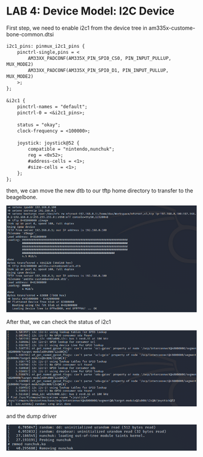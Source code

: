 # LAB 4: Device Model: I2C Device #

First step, we need to enable i2c1 from the device tree in
am335x-custome-bone-common.dtsi 
```
i2c1_pins: pinmux_i2c1_pins {
	pinctrl-single,pins = <
		AM33XX_PADCONF(AM335X_PIN_SPI0_CS0, PIN_INPUT_PULLUP, MUX_MODE2)
		AM33XX_PADCONF(AM335X_PIN_SPI0_D1, PIN_INPUT_PULLUP, MUX_MODE2)
	>;
};

&i2c1 {
	pinctrl-names = "default";
	pinctrl-0 = <&i2c1_pins>;

	status = "okay";
	clock-frequency = <100000>;

	joystick: joystick@52 {
		compatible = "nintendo,nunchuk";
		reg = <0x52>;
		#address-cells = <1>;
		#size-cells = <1>;
	};
};
```

then, we can move the new dtb to our tftp home directory to transfer to the beagelbone.

![plot](../media/lab4/setup.png)

After that, we can check the status of i2c1 

![plot](../media/lab4/test-i2c.png)

and the dump driver

![plot](../media/lab4/test-nunchuk.png)





